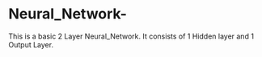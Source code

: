 # Neural_Network-
This is a basic 2 Layer Neural_Network. It consists of 1 Hidden layer and 1 Output Layer. 
